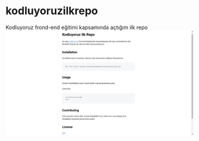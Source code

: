 # kodluyoruzilkrepo
Kodluyoruz frond-end eğitimi kapsamında açtığım ilk repo
![markdown](https://raw.githubusercontent.com/Kodluyoruz/taskforce/main/git/odev1/figures/markdown.png)
